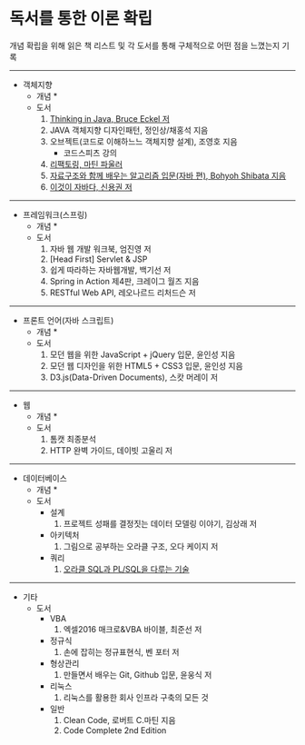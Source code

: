 독서를 통한 이론 확립
=======
개념 확립을 위해 읽은 책 리스트 및 각 도서를 통해 구체적으로 어떤 점을 느꼈는지 기록  
- - - -

* 객체지향
	* 개념
		*
	* 도서
		1. [Thinking in Java, Bruce Eckel 저](https://github.com/nara1030/thinkingInJava/blob/master/README.md)
		2. JAVA 객체지향 디자인패턴, 정인상/채홍석 지음
		3. 오브젝트(코드로 이해하느느 객체지향 설계), 조영호 지음
			* 코드스피츠 강의
		4. [리팩토링, 마틴 파울러](https://github.com/nara1030/Refactoring/blob/master/README.md)
		5. [자료구조와 함께 배우는 알고리즘 입문(자바 편), Bohyoh Shibata 지음](https://github.com/nara1030/Algorithm/blob/master/doIt_AlgorithmWithDataStructure/README.md)
		6. [이것이 자바다, 신용권 저](https://github.com/nara1030/ThisIsJava/blob/master/README.md)

- - - -

* 프레임워크(스프링)
	* 개념
		* 
	* 도서
		1. 자바 웹 개발 워크북, 엄진영 저
		2. [Head First] Servlet & JSP
		3. 쉽게 따라하는 자바웹개발, 백기선 저
		4. Spring in Action 제4판, 크레이그 월즈 지음
		5. RESTful Web API, 레오나르드 리처드슨 저

- - - -

* 프론트 언어(자바 스크립트)
	* 개념
		*
	* 도서
		1. 모던 웹을 위한 JavaScript + jQuery 입문, 윤인성 지음
		2. 모던 웹 디자인을 위한 HTML5 + CSS3 입문, 윤인성 지음
		3. D3.js(Data-Driven Documents), 스캇 머레이 저
		
- - - -

* 웹
	* 개념
		*
	* 도서
		1. 톰캣 최종분석
		2. HTTP 완벽 가이드, 데이빗 고울리 저

- - - -

* 데이터베이스
	* 개념
		*
	* 도서
		* 설계
			1. 프로젝트 성패를 결정짓는 데이터 모델링 이야기, 김상래 저
		* 아키텍처
			1. 그림으로 공부하는 오라클 구조, 오다 케이지 저
		* 쿼리
			1. [오라클 SQL과 PL/SQL을 다루는 기술](https://github.com/nara1030/pl-sql/blob/master/README.md)

- - - -

* 기타
	* 도서
		* VBA
			1. 엑셀2016 매크로&VBA 바이블, 최준선 저
		* 정규식
			1. 손에 잡히는 정규표현식, 벤 포터 저
		* 형상관리
			1. 만들면서 배우는 Git, Github 입문, 윤웅식 저
		* 리눅스
			1. 리눅스를 활용한 회사 인프라 구축의 모든 것
		* 일반
			1. Clean Code, 로버트 C.마틴 지음
			2. Code Complete 2nd Edition